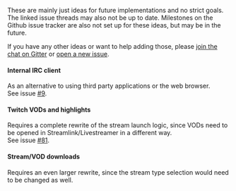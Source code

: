 These are mainly just ideas for future implementations and no strict goals. The linked issue threads may also not be up to date. Milestones on the Github issue tracker are also not set up for these ideas, but may be in the future.

If you have any other ideas or want to help adding those, please [join the chat on Gitter](https://gitter.im/streamlink/streamlink-twitch-gui) or [open a new issue](https://github.com/streamlink/streamlink-twitch-gui/issues/new).

#### Internal IRC client

As an alternative to using third party applications or the web browser.  
See issue [#9](https://github.com/streamlink/streamlink-twitch-gui/issues/9).

#### Twitch VODs and highlights

Requires a complete rewrite of the stream launch logic, since VODs need to be opened in Streamlink/Livestreamer in a different way.  
See issue [#81](https://github.com/streamlink/streamlink-twitch-gui/issues/81).

#### Stream/VOD downloads

Requires an even larger rewrite, since the stream type selection would need to be changed as well.
